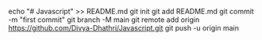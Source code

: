 echo "# Javascript" >> README.md
git init
git add README.md
git commit -m "first commit"
git branch -M main
git remote add origin https://github.com/Divya-Dhathri/Javascript.git
git push -u origin main
